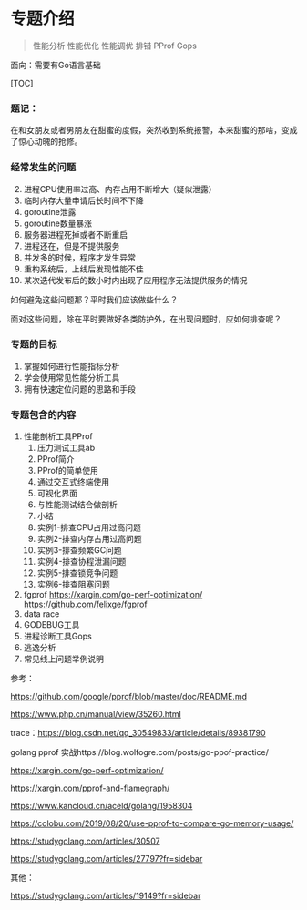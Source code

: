 # 专题介绍

> 性能分析  性能优化 性能调优 排错 PProf Gops 



面向：需要有Go语言基础



[TOC]

### 题记：

在和女朋友或者男朋友在甜蜜的度假，突然收到系统报警，本来甜蜜的那啥，变成了惊心动魄的抢修。

### 经常发生的问题

2. 进程CPU使用率过高、内存占用不断增大（疑似泄露）
3. 临时内存大量申请后长时间不下降
4. goroutine泄露
4. goroutine数量暴涨
5. 服务器进程死掉或者不断重启
6. 进程还在，但是不提供服务
7. 并发多的时候，程序才发生异常
8. 重构系统后，上线后发现性能不佳
9. 某次迭代发布后的数小时内出现了应用程序无法提供服务的情况

如何避免这些问题那？平时我们应该做些什么？

面对这些问题，除在平时要做好各类防护外，在出现问题时，应如何排查呢？

### 专题的目标

1. 掌握如何进行性能指标分析
2. 学会使用常见性能分析工具
3. 拥有快速定位问题的思路和手段

### 专题包含的内容

1. 性能剖析工具PProf
   	1. 压力测试工具ab
    2. PProf简介
    3. PProf的简单使用
    4. 通过交互式终端使用
    5. 可视化界面
    6. 与性能测试结合做剖析
    7. 小结
    8. 实例1-排查CPU占用过高问题
    9. 实例2-排查内存占用过高问题
    10. 实例3-排查频繁GC问题
    11. 实例4-排查协程泄漏问题
    12. 实例5-排查锁竞争问题
    13. 实例6-排查阻塞问题
2. fgprof   https://xargin.com/go-perf-optimization/  https://github.com/felixge/fgprof
3. data race
4. GODEBUG工具
5. 进程诊断工具Gops
6. 逃逸分析
7. 常见线上问题举例说明





参考：

https://github.com/google/pprof/blob/master/doc/README.md

https://www.php.cn/manual/view/35260.html



trace：https://blog.csdn.net/qq_30549833/article/details/89381790

golang pprof 实战https://blog.wolfogre.com/posts/go-ppof-practice/



https://xargin.com/go-perf-optimization/

https://xargin.com/pprof-and-flamegraph/



https://www.kancloud.cn/aceld/golang/1958304



https://colobu.com/2019/08/20/use-pprof-to-compare-go-memory-usage/





https://studygolang.com/articles/30507



https://studygolang.com/articles/27797?fr=sidebar





其他：

https://studygolang.com/articles/19149?fr=sidebar